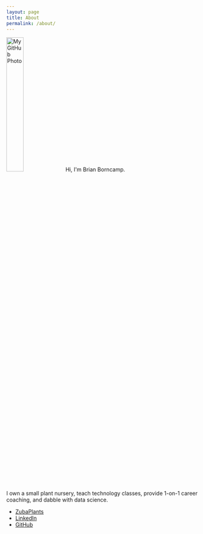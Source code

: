 ```yaml
---
layout: page
title: About
permalink: /about/
---
```

<img src="https://avatars.githubusercontent.com/u/2591581?v=4" alt="My GitHub Photo" width="30%" />
Hi, I'm Brian Borncamp. 

I own a small plant nursery, teach technology classes, provide 1-on-1 career coaching, and dabble with data science.   

- [ZubaPlants](https://www.zubaplants.com)
- [LinkedIn](https://www.linkedin.com/in/engineeringcoach/)
- [GitHub](https://www.github.com/borncamp)


